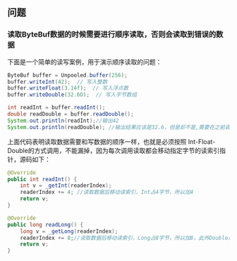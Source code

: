 
## 问题

### 读取ByteBuf数据的时候需要进行顺序读取，否则会读取到错误的数据

下面是一个简单的读写案例，用于演示顺序读取的问题：
```java
ByteBuf buffer = Unpooled.buffer(256);
buffer.writeInt(42);  // 写入整数
buffer.writeFloat(3.14f);  // 写入浮点数
buffer.writeDouble(32.6D);  // 写入字节数组

int readInt = buffer.readInt();
double readDouble = buffer.readDouble();
System.out.println(readInt);//输出42
System.out.println(readDouble); //输出结果应该是32.6，但是却不是,需要在之前调用readFloat移动读索引
```
上面代码表明读取数据需要和写数据的顺序一样，也就是必须按照 Int-Float-Double的方式调用，不能漏掉，因为每次调用读取都会移动指定字节的读索引指针，源码如下：
```java
@Override
public int readInt() {
    int v = _getInt(readerIndex); 
    readerIndex += 4; //读取数据后移动读索引，Int占4字节，所以加4
    return v;
}

@Override
public long readLong() {
    long v = _getLong(readerIndex);
    readerIndex += 8;//读取数据后移动读索引，Long占8字节，所以加8，此外Double是基于Long实现的。
    return v;
}
```
